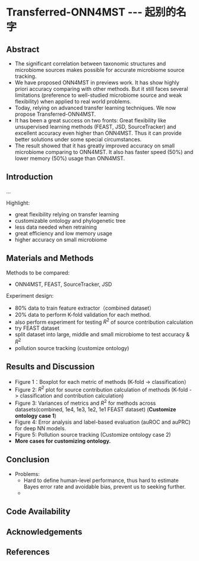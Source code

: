 # Transferred-ONN4MST --- 起别的名字

## Abstract

- The significant correlation between taxonomic structures and microbiome sources makes possible for accurate microbiome source tracking.
- We have proposed ONN4MST in previews work. It has show highly priori accuracy comparing with other methods. But it still faces several limitations (preference to well-studied microbiome source and weak flexibility) when applied to real world problems.
- Today, relying on advanced transfer learning techniques. We now propose Transferred-ONN4MST.
- It has been a great success on two fronts: Great flexibility like unsupervised learning methods (FEAST, JSD, SourceTracker) and excellent accuracy even higher than ONN4MST. Thus it can provide better solutions under some special circumstances.
- The result showed that it has greatly improved accuracy on small microbiome comparing to ONN4MST. It also has faster speed (50%) and lower memory (50%) usage than ONN4MST.

## Introduction

...

Highlight:

- great flexibility relying on transfer learning
- customizable ontology and phylogenetic tree
- less data needed when retraining
- great efficiency and low memory usage
- higher accuracy on small microbiome

## Materials and Methods

Methods to be compared:

- ONN4MST, FEAST, SourceTracker, JSD

Experiment design:

- 80% data to train feature extractor（combined dataset）
- 20% data to perform K-fold validation for each method.
- also perform experiment for testing $R^2$ of source contribution calculation
- try FEAST dataset
- split dataset into large, middle and small microbiome to test accuracy & $R^2$
- pollution source tracking (customize ontology)

## Results and Discussion

- Figure 1：Boxplot for each metric of methods (K-fold -> classification）
- Figure 2: $R^2$ plot for source contribution calculation of methods (K-fold -> classification and contribution calculation)
- Figure 3: Variances of metrics and $R^2$ for methods across datasets(combined, 1e4, 1e3, 1e2, 1e1 FEAST dataset) (**Customize ontology case 1**)
- Figure 4: Error analysis and label-based evaluation (auROC and auPRC) for deep NN models.
- Figure 5: Pollution source tracking (Customize ontology case 2)
- **More cases for customizing ontology.**

## Conclusion

- Problems:
	- Hard to define human-level performance, thus hard to estimate Bayes error rate and avoidable bias, prevent us to seeking further.
	- 

## Code Availability

## Acknowledgements

## References